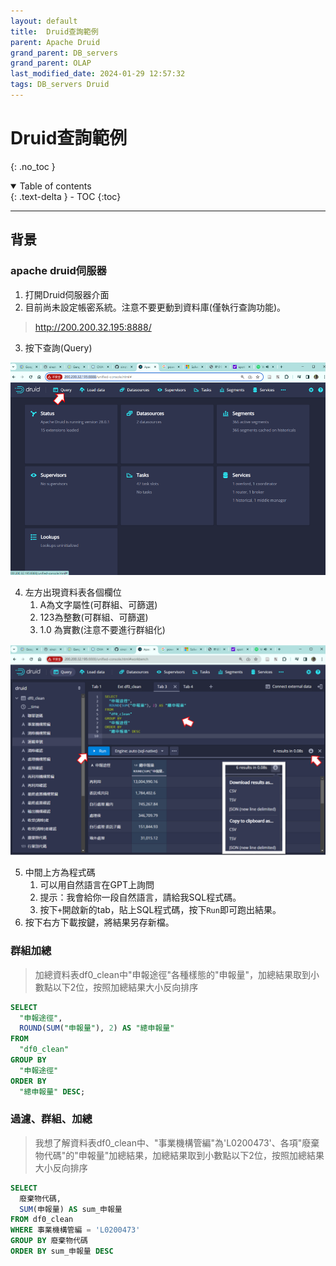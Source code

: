 ```yaml
---
layout: default
title:  Druid查詢範例
parent: Apache Druid
grand_parent: DB_servers
grand_parent: OLAP
last_modified_date: 2024-01-29 12:57:32
tags: DB_servers Druid
---
```


# Druid查詢範例
{: .no_toc }

<details open markdown="block">
  <summary>
    Table of contents
  </summary>
  {: .text-delta }
- TOC
{:toc}
</details>

---

## 背景

### apache druid伺服器

1. 打開Druid伺服器介面
2. 目前尚未設定帳密系統。注意不要更動到資料庫(僅執行查詢功能)。

> http://200.200.32.195:8888/

3. 按下查詢(Query)

![](2024-01-29-13-19-28.png)

4. 左方出現資料表各個欄位
   1. A為文字屬性(可群組、可篩選)
   2. 123為整數(可群組、可篩選)
   3. 1.0 為實數(注意不要進行群組化)

![](2024-01-29-13-22-55.png)

5. 中間上方為程式碼
   1. 可以用自然語言在GPT上詢問
   2. 提示：我會給你一段自然語言，請給我SQL程式碼。
   3. 按下`+`開啟新的tab，貼上SQL程式碼，按下`Run`即可跑出結果。
6. 按下右方下載按鍵，將結果另存新檔。

### 群組加總

> 加總資料表df0_clean中"申報途徑"各種樣態的"申報量"，加總結果取到小數點以下2位，按照加總結果大小反向排序

```sql
SELECT
  "申報途徑",
  ROUND(SUM("申報量"), 2) AS "總申報量"
FROM
  "df0_clean"
GROUP BY
  "申報途徑"
ORDER BY
  "總申報量" DESC;
```

### 過濾、群組、加總

> 我想了解資料表df0_clean中、"事業機構管編"為'L0200473'、各項"廢棄物代碼"的"申報量"加總結果，加總結果取到小數點以下2位，按照加總結果大小反向排序

```sql
SELECT
  廢棄物代碼,
  SUM(申報量) AS sum_申報量
FROM df0_clean
WHERE 事業機構管編 = 'L0200473'
GROUP BY 廢棄物代碼
ORDER BY sum_申報量 DESC
```
